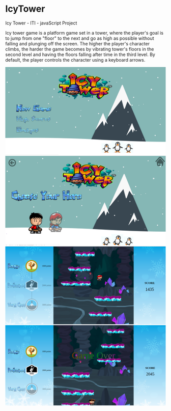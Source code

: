 # IcyTower
Icy Tower - ITI - javaScript Project

Icy tower game is a platform game set in a tower,
 where the player's goal is to jump from one "floor" to the next and go as high as possible without falling and plunging off the screen.
 The higher the player's character climbs, the harder the game becomes by vibrating tower's floors in the second level and having the floors falling after time in the third level.
 By default, the player controls the character using a keyboard arrows.

![](screenshots/1.png)
![](screenshots/2.png)
![](screenshots/3.png)
![](screenshots/4.png)
